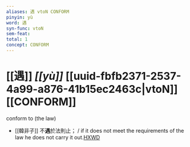 ```yaml
---
aliases: 遇 vtoN CONFORM
pinyin: yù
word: 遇
syn-func: vtoN
sem-feat: 
total: 1
concept: CONFORM 
---
```

# [[遇]] *[[yù]]*  [[uuid-fbfb2371-2537-4a99-a876-41b15ec2463c|vtoN]] [[CONFORM]]
conform to (the law)
 - [[韓非子]] 不**遇**於法則止； / if it does not meet the requirements of the law he does not carry it out.[HXWD](https://hxwd.org/textview.html?location=KR3c0005_tls_037-31a.6)